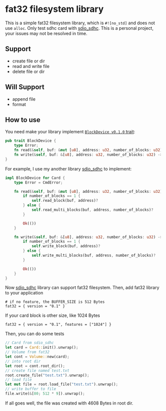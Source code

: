 # fat32 filesystem library

This is a simple fat32 filesystem library, which is `#![no_std]` and does not use `alloc`. 
Only test sdhc card with [sdio_sdhc](https://github.com/play-stm32/sdio_sdhc). 
This is a personal project, your issues may not be resolved in time.

## Support 
* create file or dir
* read and write file
* delete file or dir

## Will Support 
* append file
* format

## How to use

You need make your library implement [`BlockDevice v0.1.0` trait](https://github.com/play-stm32/block_device):

```rust
pub trait BlockDevice {
    type Error;
    fn read(&self, buf: &mut [u8], address: u32, number_of_blocks: u32) -> Result<(), Self::Error>;
    fn write(&self, buf: &[u8], address: u32, number_of_blocks: u32) -> Result<(), Self::Error>;
}
```

For example, I use my another library [sdio_sdhc](https://github.com/play-stm32/sdio_sdhc) to implement:

```rust
impl BlockDevice for Card {
    type Error = CmdError;

    fn read(&self, buf: &mut [u8], address: u32, number_of_blocks: u32) -> Result<(), Self::Error> {
        if number_of_blocks == 1 {
            self.read_block(buf, address)?
        } else {
            self.read_multi_blocks(buf, address, number_of_blocks)?
        }

        Ok(())
    }

    fn write(&self, buf: &[u8], address: u32, number_of_blocks: u32) -> Result<(), Self::Error> {
        if number_of_blocks == 1 {
            self.write_block(buf, address)?
        } else {
            self.write_multi_blocks(buf, address, number_of_blocks)?
        }

        Ok(())
    }
}
```

Now [sdio_sdhc](https://github.com/play-stm32/sdio_sdhc) library can support fat32 filesystem. 
Then, add fat32 library to your application

```
# if no feature, the BUFFER_SIZE is 512 Bytes
fat32 = { version = "0.1" }
```

If your card block is other size, like 1024 Bytes

```
fat32 = { version = "0.1", features = ["1024"] }
```

Then, you can do some tests

```rust
// Card from sdio_sdhc
let card = Card::init().unwrap();
// Volume from fat32
let cont = Volume::new(card);
// into root dir
let root = cont.root_dir();
// create file named test.txt
root.create_file("test.txt").unwrap();
// load file
let mut file = root.load_file("test.txt").unwrap();
// write buffer to file
file.write(&[80; 512 * 9]).unwrap();
```

If all goes well, the file was created with 4608 Bytes in root dir.